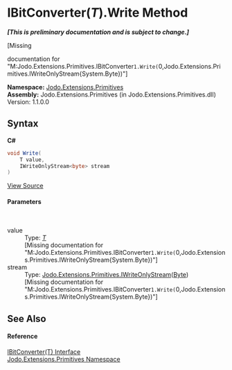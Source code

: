 # IBitConverter(*T*).Write Method 
 _**\[This is preliminary documentation and is subject to change.\]**_

\[Missing <summary> documentation for "M:Jodo.Extensions.Primitives.IBitConverter`1.Write(`0,Jodo.Extensions.Primitives.IWriteOnlyStream{System.Byte})"\]

**Namespace:**&nbsp;<a href="N_Jodo_Extensions_Primitives">Jodo.Extensions.Primitives</a><br />**Assembly:**&nbsp;Jodo.Extensions.Primitives (in Jodo.Extensions.Primitives.dll) Version: 1.1.0.0

## Syntax

**C#**<br />
``` C#
void Write(
	T value,
	IWriteOnlyStream<byte> stream
)
```

<a href="https://github.com/JosephJShort/Jodo.Extensions/blob/main/src/Jodo.Extensions.Primitives/IBitConverter.cs" rel="noopener noreferrer" title="View the source code">View Source</a><br />

#### Parameters
&nbsp;<dl><dt>value</dt><dd>Type: <a href="T_Jodo_Extensions_Primitives_IBitConverter_1">*T*</a><br />\[Missing <param name="value"/> documentation for "M:Jodo.Extensions.Primitives.IBitConverter`1.Write(`0,Jodo.Extensions.Primitives.IWriteOnlyStream{System.Byte})"\]</dd><dt>stream</dt><dd>Type: <a href="T_Jodo_Extensions_Primitives_IWriteOnlyStream_1">Jodo.Extensions.Primitives.IWriteOnlyStream</a>(<a href="https://docs.microsoft.com/dotnet/api/system.byte" target="_blank" rel="noopener noreferrer">Byte</a>)<br />\[Missing <param name="stream"/> documentation for "M:Jodo.Extensions.Primitives.IBitConverter`1.Write(`0,Jodo.Extensions.Primitives.IWriteOnlyStream{System.Byte})"\]</dd></dl>

## See Also


#### Reference
<a href="T_Jodo_Extensions_Primitives_IBitConverter_1">IBitConverter(T) Interface</a><br /><a href="N_Jodo_Extensions_Primitives">Jodo.Extensions.Primitives Namespace</a><br />